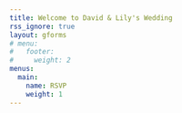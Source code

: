 ```yaml
---
title: Welcome to David & Lily's Wedding
rss_ignore: true
layout: gforms
# menu:
#   footer:
#     weight: 2
menus:
  main:
    name: RSVP
    weight: 1
---
```


